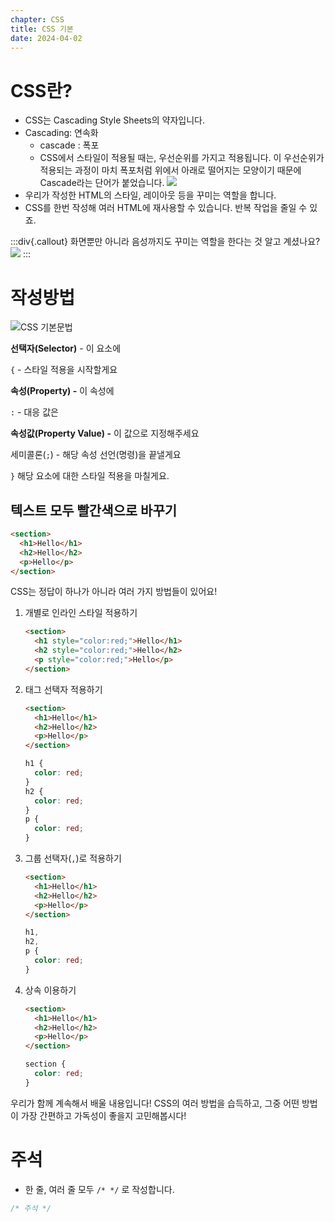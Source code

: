 ```yaml
---
chapter: CSS
title: CSS 기본
date: 2024-04-02
---
```


# CSS란?

- CSS는 Cascading Style Sheets의 약자입니다.
- Cascading: 연속화
  - cascade : 폭포
  - CSS에서 스타일이 적용될 때는, 우선순위를 가지고 적용됩니다. 이 우선순위가 적용되는 과정이 마치 폭포처럼 위에서 아래로 떨어지는 모양이기 때문에 Cascade라는 단어가 붙었습니다.
    ![](/images/basecamp-html-css/chapter03/01-1.png)
- 우리가 작성한 HTML의 스타일, 레이아웃 등을 꾸미는 역할을 합니다.
- CSS를 한번 작성해 여러 HTML에 재사용할 수 있습니다. 반복 작업을 줄일 수 있죠.

:::div{.callout}
화면뿐만 아니라 음성까지도 꾸미는 역할을 한다는 것 알고 계셨나요?
![](/images/basecamp-html-css/chapter03/01-2.png)
:::

# 작성방법

![CSS 기본문법](/images/basecamp-html-css/chapter03/01-3.png)

**선택자(Selector)** - 이 요소에

`{` - 스타일 적용을 시작할게요

**속성(Property) -** 이 속성에

`:` - 대응 값은

**속성값(Property Value) -** 이 값으로 지정해주세요

세미콜론(`;`) - 해당 속성 선언(명령)을 끝낼게요

`}` 해당 요소에 대한 스타일 적용을 마칠게요.

## 텍스트 모두 빨간색으로 바꾸기

```html
<section>
  <h1>Hello</h1>
  <h2>Hello</h2>
  <p>Hello</p>
</section>
```

CSS는 정답이 하나가 아니라 여러 가지 방법들이 있어요!

1. 개별로 인라인 스타일 적용하기

   ```html
   <section>
     <h1 style="color:red;">Hello</h1>
     <h2 style="color:red;">Hello</h2>
     <p style="color:red;">Hello</p>
   </section>
   ```

2. 태그 선택자 적용하기

   ```html
   <section>
     <h1>Hello</h1>
     <h2>Hello</h2>
     <p>Hello</p>
   </section>
   ```

   ```css
   h1 {
     color: red;
   }
   h2 {
     color: red;
   }
   p {
     color: red;
   }
   ```

3. 그룹 선택자(`,`)로 적용하기

   ```html
   <section>
     <h1>Hello</h1>
     <h2>Hello</h2>
     <p>Hello</p>
   </section>
   ```

   ```css
   h1,
   h2,
   p {
     color: red;
   }
   ```

4. 상속 이용하기

   ```html
   <section>
     <h1>Hello</h1>
     <h2>Hello</h2>
     <p>Hello</p>
   </section>
   ```

   ```css
   section {
     color: red;
   }
   ```

우리가 함께 계속해서 배울 내용입니다! CSS의 여러 방법을 습득하고, 그중 어떤 방법이 가장 간편하고 가독성이 좋을지 고민해봅시다!

# 주석

- 한 줄, 여러 줄 모두 `/* */` 로 작성합니다.

```css
/* 주석 */
```
